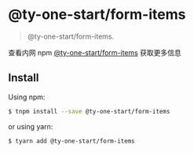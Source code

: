 # @ty-one-start/form-items

> @ty-one-start/form-items.

查看内网 npm [@ty-one-start/form-items](http://npm.tongyu.tech/-/web/detail/form-items) 获取更多信息

## Install

Using npm:

```bash
$ tnpm install --save @ty-one-start/form-items
```

or using yarn:

```bash
$ tyarn add @ty-one-start/form-items
```
